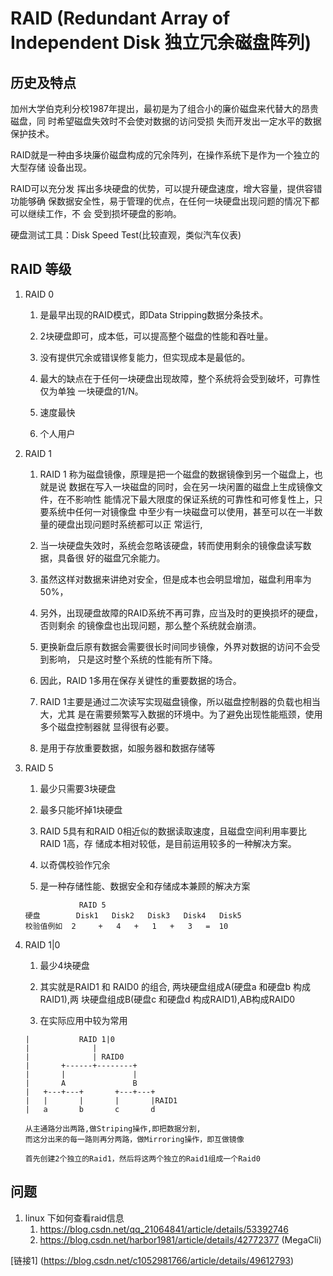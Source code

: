 # RAID (Redundant Array of Independent Disk 独立冗余磁盘阵列)

## 历史及特点

加州大学伯克利分校1987年提出，最初是为了组合小的廉价磁盘来代替大的昂贵磁盘，同
时希望磁盘失效时不会使对数据的访问受损 失而开发出一定水平的数据保护技术。

RAID就是一种由多块廉价磁盘构成的冗余阵列，在操作系统下是作为一个独立的大型存储
设备出现。

RAID可以充分发 挥出多块硬盘的优势，可以提升硬盘速度，增大容量，提供容错功能够确
保数据安全性，易于管理的优点，在任何一块硬盘出现问题的情况下都可以继续工作，不
会 受到损坏硬盘的影响。

硬盘测试工具：Disk Speed Test(比较直观，类似汽车仪表)

## RAID 等级

1. RAID 0
    1. 是最早出现的RAID模式，即Data Stripping数据分条技术。

    2. 2块硬盘即可，成本低，可以提高整个磁盘的性能和吞吐量。
    
    3. 没有提供冗余或错误修复能力，但实现成本是最低的。

    4. 最大的缺点在于任何一块硬盘出现故障，整个系统将会受到破坏，可靠性仅为单独
       一块硬盘的1/N。

    5. 速度最快

    6. 个人用户
    

2. RAID 1

    1. RAID 1 称为磁盘镜像，原理是把一个磁盘的数据镜像到另一个磁盘上，也就是说
       数据在写入一块磁盘的同时，会在另一块闲置的磁盘上生成镜像文件，在不影响性
       能情况下最大限度的保证系统的可靠性和可修复性上，只要系统中任何一对镜像盘
       中至少有一块磁盘可以使用，甚至可以在一半数量的硬盘出现问题时系统都可以正
       常运行,

    2. 当一块硬盘失效时，系统会忽略该硬盘，转而使用剩余的镜像盘读写数据，具备很
       好的磁盘冗余能力。

    3. 虽然这样对数据来讲绝对安全，但是成本也会明显增加，磁盘利用率为50%，

    4. 另外，出现硬盘故障的RAID系统不再可靠，应当及时的更换损坏的硬盘，否则剩余
       的镜像盘也出现问题，那么整个系统就会崩溃。

    5. 更换新盘后原有数据会需要很长时间同步镜像，外界对数据的访问不会受到影响，
       只是这时整个系统的性能有所下降。

    6. 因此，RAID 1多用在保存关键性的重要数据的场合。

    7. RAID 1主要是通过二次读写实现磁盘镜像，所以磁盘控制器的负载也相当大，尤其
       是在需要频繁写入数据的环境中。为了避免出现性能瓶颈，使用多个磁盘控制器就
       显得很有必要。

    8. 是用于存放重要数据，如服务器和数据存储等


3. RAID 5

    1. 最少只需要3块硬盘

    1. 最多只能坏掉1块硬盘

    1. RAID 5具有和RAID 0相近似的数据读取速度，且磁盘空间利用率要比RAID 1高，存
       储成本相对较低，是目前运用较多的一种解决方案。

    1. 以奇偶校验作冗余

    1. 是一种存储性能、数据安全和存储成本兼顾的解决方案
    
    ```
                RAID 5
    硬盘        Disk1   Disk2   Disk3   Disk4   Disk5
    校验值例如  2     +   4   +   1   +   3   =  10
    ```

4. RAID 1|0

    1. 最少4块硬盘

    2. 其实就是RAID1 和 RAID0 的组合, 两块硬盘组成A(硬盘a 和硬盘b 构成RAID1),两
       块硬盘组成B(硬盘c 和硬盘d 构成RAID1),AB构成RAID0

    3. 在实际应用中较为常用

    ```
    |           RAID 1|0
    |              |
    |              | RAID0
    |       +------+--------+
    |       |               |
    |       A               B
    |   +---+---+       +---+---+
    |   |       |       |       |RAID1
    |   a       b       c       d

    从主通路分出两路,做Striping操作,即把数据分割,
    而这分出来的每一路则再分两路，做Mirroring操作，即互做镜像

    首先创建2个独立的Raid1，然后将这两个独立的Raid1组成一个Raid0

    ```
    
## 问题

1. linux 下如何查看raid信息
    1. https://blog.csdn.net/qq_21064841/article/details/53392746
    2. https://blog.csdn.net/harbor1981/article/details/42772377    (MegaCli)

[链接1] (https://blog.csdn.net/c1052981766/article/details/49612793)
